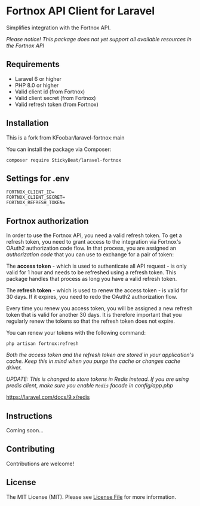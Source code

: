 # Fortnox API Client for Laravel

Simplifies integration with the Fortnox API.

_Please notice! This package does not yet support all available resources in the Fortnox API_

## Requirements

-   Laravel 6 or higher
-   PHP 8.0 or higher
-   Valid client id (from Fortnox)
-   Valid client secret (from Fortnox)
-   Valid refresh token (from Fortnox)

## Installation

This is a fork from KFoobar/laravel-fortnox:main

You can install the package via Composer:

`composer require StickyBeat/laravel-fortnox `

## Settings for .env

```
FORTNOX_CLIENT_ID=
FORTNOX_CLIENT_SECRET=
FORTNOX_REFRESH_TOKEN=
```

## Fortnox authorization

In order to use the Fortnox API, you need a valid refresh token.
To get a refresh token, you need to grant access to the integration via Fortnox's OAuth2
authorization code flow. In that process, you are assigned an _authorization code_
that you can use to exchange for a pair of token:

The **access token** - which is used to authenticate all API request - is only valid
for 1 hour and needs to be refreshed using a refresh token. This package handles
that process as long you have a valid refresh token.

The **refresh token** - which is used to renew the access token - is valid for 30 days.
If it expires, you need to redo the OAuth2 authorization flow.

Every time you renew you access token, you will be assigned a new refresh token that
is valid for another 30 days. It is therefore important that you regularly renew
the tokens so that the refresh token does not expire.

You can renew your tokens with the following command:

```
php artisan fortnox:refresh
```

_Both the access token and the refresh token are stored in your application's cache.
Keep this in mind when you purge the cache or changes cache driver._

_UPDATE: This is changed to store tokens in Redis instead. If you are using predis client, make sure you enable `Redis` facade in config/app.php_

https://laravel.com/docs/9.x/redis

## Instructions

Coming soon...

## Contributing

Contributions are welcome!

## License

The MIT License (MIT). Please see [License File](LICENSE) for more information.
